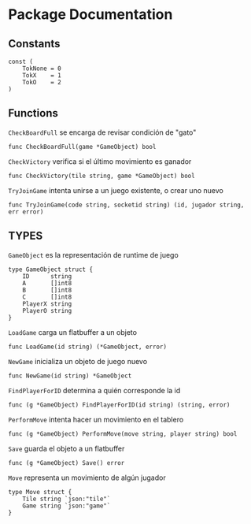 # Package Documentation

## Constants

```golang
const (
    TokNone = 0
    TokX    = 1
    TokO    = 2
)
```

## Functions

`CheckBoardFull` se encarga de revisar condición de "gato"
```golang
func CheckBoardFull(game *GameObject) bool
```

`CheckVictory` verifica si el último movimiento es ganador

```golang
func CheckVictory(tile string, game *GameObject) bool
```

`TryJoinGame` intenta unirse a un juego existente, o crear uno nuevo

```golang
func TryJoinGame(code string, socketid string) (id, jugador string, err error)
```

## TYPES

`GameObject` es la representación de runtime de juego

``` golang
type GameObject struct {
    ID      string
    A       []int8
    B       []int8
    C       []int8
    PlayerX string
    PlayerO string
}
```

`LoadGame` carga un flatbuffer a un objeto

```golang
func LoadGame(id string) (*GameObject, error)
```

`NewGame` inicializa un objeto de juego nuevo

```golang
func NewGame(id string) *GameObject
```

`FindPlayerForID` determina a quién corresponde la id

```golang
func (g *GameObject) FindPlayerForID(id string) (string, error)
```

`PerformMove` intenta hacer un movimiento en el tablero

```golang
func (g *GameObject) PerformMove(move string, player string) bool
```

`Save` guarda el objeto a un flatbuffer

```golang
func (g *GameObject) Save() error
```

`Move` representa un movimiento de algún jugador

```golang
type Move struct {
    Tile string `json:"tile"`
    Game string `json:"game"`
}
```
